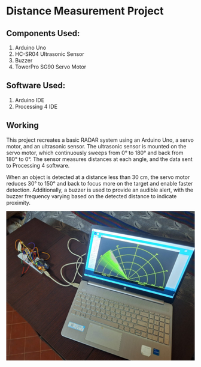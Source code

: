 # Distance Measurement Project

## Components Used:
1. Arduino Uno  
2. HC-SR04 Ultrasonic Sensor
3. Buzzer  
4. TowerPro SG90 Servo Motor

## Software Used:
1. Arduino IDE
2. Processing 4 IDE

## Working

This project recreates a basic RADAR system using an Arduino Uno, a servo motor, and an ultrasonic sensor. The ultrasonic sensor is mounted on the servo motor, which continuously sweeps from 0° to 180° and back from 180° to 0°. The sensor measures distances at each angle, and the data sent to Processing 4 software.  

When an object is detected at a distance less than 30 cm, the servo motor reduces 30° to 150° and back to focus more on the target and enable faster detection. Additionally, a buzzer is used to provide an audible alert, with the buzzer frequency varying based on the detected distance to indicate proximity.

![RADAR System](Images_Videos\Ultrasonic_RADAR_System.jpeg)